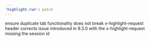 ```yaml
---
'highlight.run': patch
---
```


ensure duplicate tab functionality does not break x-highlight-request header
corrects issue introduced in 9.3.0 with the x-highlight-request missing the session id
